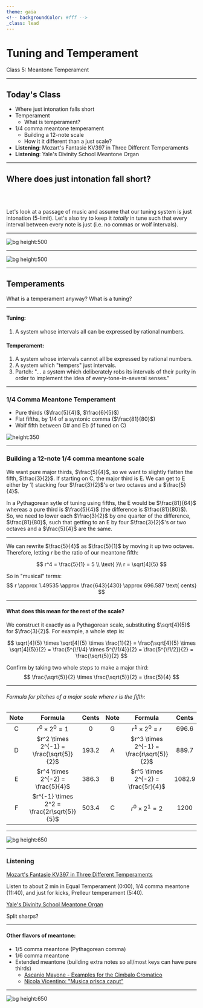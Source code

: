 ```yaml
---
theme: gaia
<!-- backgroundColor: #fff -->
_class: lead
---
```


# <!-- fit --> __Tuning and Temperament__
Class 5: Meantone Temperament

---

<!--
paginate: true
_class: invert
-->

<!-- ![bg right](https://upload.wikimedia.org/wikipedia/commons/3/38/Harpsichord.9023840.jpg) -->

## Today's Class
- Where just intonation falls short
- Temperament
  - What is temperament?
- 1/4 comma meantone temperament
  - Building a 12-note scale
  - How it it different than a just scale?
- __Listening__: Mozart's Fantasie KV397 in Three Different Temperaments
- __Listening__: Yale's Divinity School Meantone Organ

---

## Where does just intonation fall short?

<br/>
<br/>

Let's look at a passage of music and assume that our tuning system is just intonation (5-limit). Let's also try to keep it _totally_ in tune such that every interval between every note is just (i.e. no commas or wolf intervals).

---

![bg height:500](/home/jacob/Documents/jacob/jobs/tuning/classes/class5/aMinor_noNotes2.png)

---

![bg height:500](/home/jacob/Documents/jacob/jobs/tuning/classes/class5/aMinor_notes.png)

---
<!-- _class: lead invert -->

## Temperaments
What is a temperament anyway? What is a tuning?

---
<!-- class: invert -->
#### Tuning:
1. A system whose intervals all can be expressed by rational numbers.

#### Temperament:
1. A system whose intervals cannot all be expressed by rational numbers.
2. A system which "tempers" just intervals.
3. Partch: "... a system which deliberately robs its intervals of their purity in order to implement the idea of every-tone-in-several senses."

---
### 1/4 Comma Meantone Temperament

- Pure thirds ($\frac{5}{4}$, $\frac{6}{5}$)
- Flat fifths, by 1/4 of a syntonic comma ($\frac{81}{80}$)
- Wolf fifth between G# and Eb (if tuned on C)

![height:350](https://www.hpschd.nu/g/tech/tmp/meantone.gif)

---
### Building a 12-note 1/4 comma meantone scale

We want pure major thirds, $\frac{5}{4}$, so we want to slightly flatten the fifth, $\frac{3}{2}$. If starting on C, the major third is E. We can get to E either by 1) stacking four $\frac{3}{2}$'s or two octaves and a $\frac{5}{4}$.

In a Pythagorean sytle of tuning using fifths, the E would be $\frac{81}{64}$ whereas a pure third is $\frac{5}{4}$ (the difference is $\frac{81}{80}$). So, we need to lower each $\frac{3}{2}$ by one quarter of the difference, $\frac{81}{80}$, such that getting to an E by four $\frac{3}{2}$'s or two octaves and a $\frac{5}{4}$ are the same.

---

We can rewrite $\frac{5}{4}$ as $\frac{5}{1}$ by moving it up two octaves. Therefore, letting $r$ be the ratio of our meantone fifth:

$$
r^4 = \frac{5}{1} = 5
\\ \text{ }\\
r = \sqrt[4]{5}
$$

So in "musical" terms:
$$
r \approx 1.49535 \approx \frac{643}{430} \approx 696.587 \text{ cents}
$$

---
#### What does this mean for the rest of the scale?

We construct it exactly as a Pythagorean scale, substituting $\sqrt[4]{5}$ for $\frac{3}{2}$. For example, a whole step is:

$$
\sqrt[4]{5} \times \sqrt[4]{5} \times \frac{1}{2} = \frac{\sqrt[4]{5} \times \sqrt[4]{5}}{2} = \frac{5^{\!1/4} \times 5^{\!1/4}}{2} = \frac{5^{\!1/2}}{2} = \frac{\sqrt{5}}{2}
$$

Confirm by taking two whole steps to make a major third:
$$
\frac{\sqrt{5}}{2} \times \frac{\sqrt{5}}{2} = \frac{5}{4}
$$



---
###### Formula for pitches of a major scale where $r$ is the fifth:

|Note | Formula | Cents | Note | Formula | Cents
|:---:|:---:|:---:|:---:|:---:|:---:|
|C |$r^0 \times 2^0 =  1$ | 0 |G | $r^1 \times 2^0 = r$ | 696.6 |
|D | $r^2 \times 2^{-1} = \frac{\sqrt{5}}{2}$ | 193.2 |A | $r^3 \times 2^{-1} = \frac{r\sqrt{5}}{2}$ | 889.7 |
|E | $r^4 \times 2^{-2} = \frac{5}{4}$ | 386.3 | B | $r^5 \times 2^{-2} = \frac{5r}{4}$ | 1082.9|
|F | $r^{-1} \times 2^2 = \frac{2r\sqrt{5}}{5}$ |503.4| C | $r^0 \times 2^1 = 2$ | 1200 |

<!-- _footer: Wolf fifth between G# and Eb so it's symmetrical (common). -->

---

![bg height:650](/home/jacob/Documents/jacob/jobs/tuning/classes/class5/1-4meantone1-12tet.png)

---
### Listening
[Mozart's Fantasie KV397 in Three Different Temperaments](https://www.youtube.com/watch?v=lzsEdK48CDY)

Listen to about 2 min in Equal Temperament (0:00), 1/4 comma meantone (11:40), and just for kicks, Prelleur temperament (5:40).

[Yale's Divinity School Meantone Organ](https://www.youtube.com/watch?v=HBxC-Egr73w)

Split sharps?

---

#### Other flavors of meantone:
- 1/5 comma meantone (Pythagorean comma)
- 1/6 comma meantone
- Extended meantone (building extra notes so all/most keys can have pure thirds)
  - [Ascanio Mayone - Examples for the Cimbalo Cromatico](https://www.youtube.com/watch?v=cAvwBGo36sA)
  - [Nicola Vicentino: "Musica prisca caput"](https://www.youtube.com/watch?v=_wWISuVmgtE)

---

![bg height:650](/home/jacob/Documents/jacob/jobs/tuning/classes/class5/vicentino1-12tet.png)
